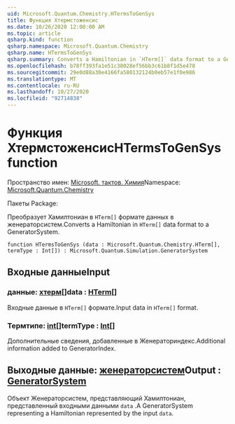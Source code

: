 ```yaml
---
uid: Microsoft.Quantum.Chemistry.HTermsToGenSys
title: Функция Хтермстоженсис
ms.date: 10/26/2020 12:00:00 AM
ms.topic: article
qsharp.kind: function
qsharp.namespace: Microsoft.Quantum.Chemistry
qsharp.name: HTermsToGenSys
qsharp.summary: Converts a Hamiltonian in `HTerm[]` data format to a GeneratorSystem.
ms.openlocfilehash: b78ff393fa1e51c38028ef56bb3c61b8f1d5e478
ms.sourcegitcommit: 29e0d88a30e4166fa580132124b0eb57e1f0e986
ms.translationtype: MT
ms.contentlocale: ru-RU
ms.lasthandoff: 10/27/2020
ms.locfileid: "92714838"
---
```

# <a name="htermstogensys-function"></a><span data-ttu-id="0f417-102">Функция Хтермстоженсис</span><span class="sxs-lookup"><span data-stu-id="0f417-102">HTermsToGenSys function</span></span>

<span data-ttu-id="0f417-103">Пространство имен: [Microsoft. тактов. Химия](xref:Microsoft.Quantum.Chemistry)</span><span class="sxs-lookup"><span data-stu-id="0f417-103">Namespace: [Microsoft.Quantum.Chemistry](xref:Microsoft.Quantum.Chemistry)</span></span>

<span data-ttu-id="0f417-104">Пакеты [](https://nuget.org/packages/)</span><span class="sxs-lookup"><span data-stu-id="0f417-104">Package: [](https://nuget.org/packages/)</span></span>


<span data-ttu-id="0f417-105">Преобразует Хамилтониан в `HTerm[]` формате данных в женераторсистем.</span><span class="sxs-lookup"><span data-stu-id="0f417-105">Converts a Hamiltonian in `HTerm[]` data format to a GeneratorSystem.</span></span>

```qsharp
function HTermsToGenSys (data : Microsoft.Quantum.Chemistry.HTerm[], termType : Int[]) : Microsoft.Quantum.Simulation.GeneratorSystem
```


## <a name="input"></a><span data-ttu-id="0f417-106">Входные данные</span><span class="sxs-lookup"><span data-stu-id="0f417-106">Input</span></span>

### <a name="data--hterm"></a><span data-ttu-id="0f417-107">данные: [хтерм](xref:Microsoft.Quantum.Chemistry.HTerm)[]</span><span class="sxs-lookup"><span data-stu-id="0f417-107">data : [HTerm](xref:Microsoft.Quantum.Chemistry.HTerm)[]</span></span>

<span data-ttu-id="0f417-108">Входные данные в `HTerm[]` формате.</span><span class="sxs-lookup"><span data-stu-id="0f417-108">Input data in `HTerm[]` format.</span></span>


### <a name="termtype--int"></a><span data-ttu-id="0f417-109">Термтипе: [int](xref:microsoft.quantum.lang-ref.int)[]</span><span class="sxs-lookup"><span data-stu-id="0f417-109">termType : [Int](xref:microsoft.quantum.lang-ref.int)[]</span></span>

<span data-ttu-id="0f417-110">Дополнительные сведения, добавленные в Женераториндекс.</span><span class="sxs-lookup"><span data-stu-id="0f417-110">Additional information added to GeneratorIndex.</span></span>



## <a name="output--generatorsystem"></a><span data-ttu-id="0f417-111">Выходные данные: [женераторсистем](xref:Microsoft.Quantum.Simulation.GeneratorSystem)</span><span class="sxs-lookup"><span data-stu-id="0f417-111">Output : [GeneratorSystem](xref:Microsoft.Quantum.Simulation.GeneratorSystem)</span></span>

<span data-ttu-id="0f417-112">Объект Женераторсистем, представляющий Хамилтониан, представленный входными данными `data` .</span><span class="sxs-lookup"><span data-stu-id="0f417-112">A GeneratorSystem representing a Hamiltonian represented by the input `data`.</span></span>